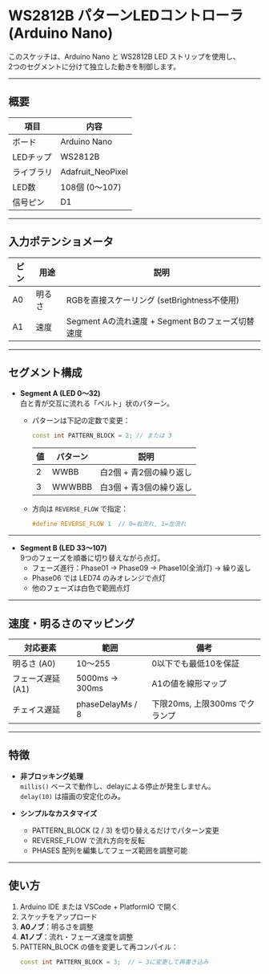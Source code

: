 # WS2812B パターンLEDコントローラ (Arduino Nano)

このスケッチは、Arduino Nano と WS2812B LED ストリップを使用し、  
2つのセグメントに分けて独立した動きを制御します。

---

## 概要

| 項目 | 内容 |
|------|------|
| ボード | Arduino Nano |
| LEDチップ | WS2812B |
| ライブラリ | Adafruit_NeoPixel |
| LED数 | 108個 (0〜107) |
| 信号ピン | D1 |

---

## 入力ポテンショメータ

| ピン | 用途 | 説明 |
|------|------|------|
| A0 | 明るさ | RGBを直接スケーリング (setBrightness不使用) |
| A1 | 速度 | Segment Aの流れ速度 + Segment Bのフェーズ切替速度 |

---

## セグメント構成

- **Segment A (LED 0〜32)**  
  白と青が交互に流れる「ベルト」状のパターン。  
  - パターンは下記の定数で変更：
    ```cpp
    const int PATTERN_BLOCK = 2; // または 3
    ```
    | 値 | パターン | 説明 |
    |----|-----------|------|
    | 2 | WWBB | 白2個 + 青2個の繰り返し |
    | 3 | WWWBBB | 白3個 + 青3個の繰り返し |

  - 方向は `REVERSE_FLOW` で指定：
    ```cpp
    #define REVERSE_FLOW 1  // 0=右流れ, 1=左流れ
    ```

---

- **Segment B (LED 33〜107)**  
  9つのフェーズを順番に切り替えながら点灯。  
  - フェーズ進行：Phase01 → Phase09 → Phase10(全消灯) → 繰り返し  
  - Phase06 では LED74 のみオレンジで点灯  
  - 他のフェーズは白色で範囲点灯  

---

## 速度・明るさのマッピング

| 対応要素 | 範囲 | 備考 |
|-----------|-------|------|
| 明るさ (A0) | 10〜255 | 0以下でも最低10を保証 |
| フェーズ遅延 (A1) | 5000ms → 300ms | A1の値を線形マップ |
| チェイス遅延 | phaseDelayMs / 8 | 下限20ms, 上限300ms でクランプ |

---

## 特徴

- **非ブロッキング処理**  
  `millis()` ベースで動作し、delayによる停止が発生しません。  
  `delay(10)` は描画の安定化のみ。

- **シンプルなカスタマイズ**
  - PATTERN_BLOCK (2 / 3) を切り替えるだけでパターン変更  
  - REVERSE_FLOW で流れ方向を反転  
  - PHASES 配列を編集してフェーズ範囲を調整可能  

---

## 使い方

1. Arduino IDE または VSCode + PlatformIO で開く  
2. スケッチをアップロード  
3. **A0ノブ**：明るさを調整  
4. **A1ノブ**：流れ・フェーズ速度を調整  
5. PATTERN_BLOCK の値を変更して再コンパイル：
   ```cpp
   const int PATTERN_BLOCK = 3;  // ← 3に変更して再書き込み
